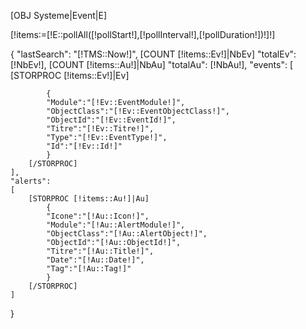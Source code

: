 [OBJ Systeme|Event|E]

[!items:=[!E::pollAll([!pollStart!],[!pollInterval!],[!pollDuration!])!]!]


{
    "lastSearch": "[!TMS::Now!]",
    [COUNT [!items::Ev!]|NbEv]
    "totalEv": [!NbEv!],
    [COUNT [!items::Au!]|NbAu]
    "totalAu": [!NbAu!],
    "events":
    [
        [STORPROC [!items::Ev!]|Ev]

            {
            "Module":"[!Ev::EventModule!]",
            "ObjectClass":"[!Ev::EventObjectClass!]",
            "ObjectId":"[!Ev::EventId!]",
            "Titre":"[!Ev::Titre!]",
            "Type":"[!Ev::EventType!]",
            "Id":"[!Ev::Id!]"
            }
        [/STORPROC]
    ],
    "alerts":
    [
        [STORPROC [!items::Au!]|Au]
            {
            "Icone":"[!Au::Icon!]",
            "Module":"[!Au::AlertModule!]",
            "ObjectClass":"[!Au::AlertObject!]",
            "ObjectId":"[!Au::ObjectId!]",
            "Titre":"[!Au::Title!]",
            "Date":"[!Au::Date!]",
            "Tag":"[!Au::Tag!]"
            }
        [/STORPROC]
    ]
}
